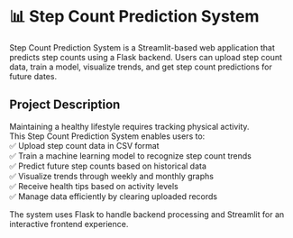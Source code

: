 # 📊 Step Count Prediction System

Step Count Prediction System is a Streamlit-based web application that predicts step counts using a Flask backend. Users can upload step count data, train a model, visualize trends, and get step count predictions for future dates.

## Project Description
Maintaining a healthy lifestyle requires tracking physical activity.<br> This Step Count Prediction System enables users to: <br>
✅ Upload step count data in CSV format<br>
✅ Train a machine learning model to recognize step count trends<br>
✅ Predict future step counts based on historical data<br>
✅ Visualize trends through weekly and monthly graphs<br>
✅ Receive health tips based on activity levels<br>
✅ Manage data efficiently by clearing uploaded records<br>

The system uses Flask to handle backend processing and Streamlit for an interactive frontend experience.
